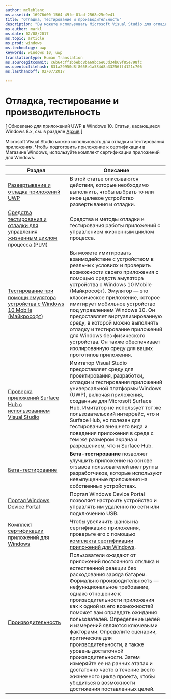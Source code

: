 ```yaml
---
author: mcleblanc
ms.assetid: 16976d00-1564-49fe-81ad-2568e25e9e41
title: "Отладка, тестирование и производительность"
description: "Вы можете использовать Microsoft Visual Studio для отладки и тестирования приложения. Чтобы подготовить приложение к сертификации в Магазине Windows, используйте комплект сертификации приложений для Windows."
ms.author: markl
ms.date: 02/08/2017
ms.topic: article
ms.prod: windows
ms.technology: uwp
keywords: windows 10, uwp
translationtype: Human Translation
ms.sourcegitcommit: c6b64cff1bbebc8ba69bc6e03d34b69f85e798fc
ms.openlocfilehash: 831a29950d8f8658e1a584d8a33256ff4121c706
ms.lasthandoff: 02/07/2017

---
```

# <a name="debugging-testing-and-performance"></a>Отладка, тестирование и производительность

\[ Обновлено для приложений UWP в Windows 10. Статьи, касающиеся Windows 8.x, см. в разделе [Архив](http://go.microsoft.com/fwlink/p/?linkid=619132) \]

Microsoft Visual Studio можно использовать для отладки и тестирования приложения. Чтобы подготовить приложение к сертификации в Магазине Windows, используйте комплект сертификации приложений для Windows.

| Раздел | Описание |
|-------|-------------|
| [Развертывание и отладка приложений UWP](deploying-and-debugging-uwp-apps.md) | В этой статье описываются действия, которые необходимо выполнить, чтобы выбрать то или иное целевое устройство развертывания и отладки. |
| [Средства тестирования и отладки для управления жизненным циклом процесса (PLM)](testing-debugging-plm.md) | Средства и методы отладки и тестирования работы приложений с управлением жизненным циклом процесса. |
| [Тестирование при помощи эмулятора устройства с Windows 10 Mobile (Майкрософт)](test-with-the-emulator.md) | Вы можете имитировать взаимодействие с устройством в реальных условиях и проверить возможности своего приложения с помощью средств эмулятора устройства с Windows 10 Mobile (Майкрософт). Эмулятор — это классическое приложение, которое имитирует мобильное устройство под управлением Windows 10. Он предоставляет виртуализированную среду, в которой можно выполнять отладку и тестирование приложений для Windows без физического устройства. Он также обеспечивает изолированную среду для ваших прототипов приложения. |
| [Проверка приложений Surface Hub с использованием Visual Studio](test-surface-hub-apps-using-visual-studio.md) | Имитатор Visual Studio предоставляет среду для проектирования, разработки, отладки и тестирования приложений универсальной платформы Windows (UWP), включая приложения, созданные для Microsoft Surface Hub. Имитатор не использует тот же пользовательский интерфейс, что и Surface Hub, но полезен для тестирования внешнего вида и поведения приложения в среде с тем же размером экрана и разрешением, что и Surface Hub. |
| [Бета-тестирование](beta-testing.md) | **Бета-тестирование** позволяет улучшить приложение на основе отзывов пользователей вне группы разработчиков, которые используют невыпущенные приложения на собственных устройствах. |
| [Портал Windows Device Portal](device-portal.md) | Портал Windows Device Portal позволяет настроить устройство и управлять им удаленно по сети или подключению USB. |
| [Комплект сертификации приложений для Windows](windows-app-certification-kit.md) | Чтобы увеличить шансы на сертификацию приложения, проверьте его с помощью [комплекта сертификации приложений для Windows](http://go.microsoft.com/fwlink/p/?LinkID=309666). |
| [Производительность](performance-and-xaml-ui.md) | Пользователи ожидают от приложений постоянного отклика и естественной реакции без расходования заряда батареи. Формально производительность — нефункциональное требование, однако отношение к производительности приложения как к одной из его возможностей поможет вам оправдать ожидания пользователей. Определение целей и измерений являются ключевыми факторами. Определите сценарии, критические для производительности, а также уровень достаточной производительности. Затем измеряйте ее на ранних этапах и достаточно часто в течение всего жизненного цикла проекта, чтобы убедиться в возможности достижения поставленных целей. |


